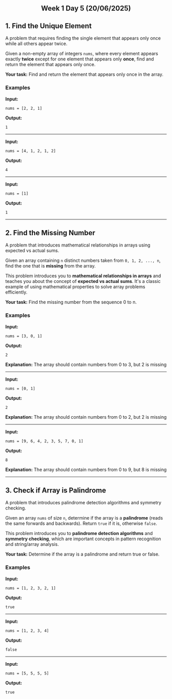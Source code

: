 
<h2 align="center">Week 1 Day 5 (20/06/2025)</h2>

## 1. Find the Unique Element
A problem that requires finding the single element that appears only once while all others appear twice.

Given a non-empty array of integers `nums`, where every element appears exactly **twice** except for one element that appears only **once**, find and return the element that appears only once.

**Your task:** Find and return the element that appears only once in the array.

### Examples

**Input:**
```
nums = [2, 2, 1]
```
**Output:**
```
1
```

---

**Input:**
```
nums = [4, 1, 2, 1, 2]
```
**Output:**
```
4
```

---

**Input:**
```
nums = [1]
```
**Output:**
```
1
```

---

## 2. Find the Missing Number
A problem that introduces mathematical relationships in arrays using expected vs actual sums.

Given an array containing `n` distinct numbers taken from `0, 1, 2, ..., n`, find the one that is **missing** from the array.

This problem introduces you to **mathematical relationships in arrays** and teaches you about the concept of **expected vs actual sums**. It's a classic example of using mathematical properties to solve array problems efficiently.

**Your task:** Find the missing number from the sequence 0 to n.

### Examples

**Input:**
```
nums = [3, 0, 1]
```
**Output:**
```
2
```
**Explanation:** The array should contain numbers from 0 to 3, but 2 is missing

---

**Input:**
```
nums = [0, 1]
```
**Output:**
```
2
```
**Explanation:** The array should contain numbers from 0 to 2, but 2 is missing

---

**Input:**
```
nums = [9, 6, 4, 2, 3, 5, 7, 0, 1]
```
**Output:**
```
8
```
**Explanation:** The array should contain numbers from 0 to 9, but 8 is missing

---

## 3. Check if Array is Palindrome
A problem that introduces palindrome detection algorithms and symmetry checking.

Given an array `nums` of size `n`, determine if the array is a **palindrome** (reads the same forwards and backwards). Return `true` if it is, otherwise `false`.

This problem introduces you to **palindrome detection algorithms** and **symmetry checking**, which are important concepts in pattern recognition and string/array analysis.

**Your task:** Determine if the array is a palindrome and return true or false.

### Examples

**Input:**
```
nums = [1, 2, 3, 2, 1]
```
**Output:**
```
true
```

---

**Input:**
```
nums = [1, 2, 3, 4]
```
**Output:**
```
false
```

---

**Input:**
```
nums = [5, 5, 5, 5]
```
**Output:**
```
true
```
